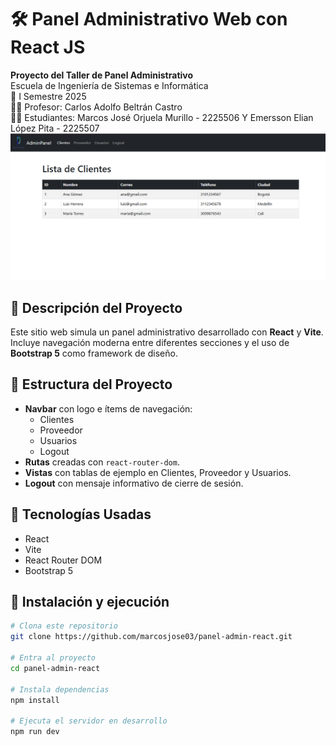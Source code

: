 # 🛠️ Panel Administrativo Web con React JS

**Proyecto del Taller de Panel Administrativo**  
Escuela de Ingeniería de Sistemas e Informática  
📅 I Semestre 2025  
👨‍🏫 Profesor: Carlos Adolfo Beltrán Castro  
👨‍💻 Estudiantes: Marcos José Orjuela Murillo - 2225506 Y Emersson Elian López Pita - 2225507
![Captura de pantalla](./panel-admin/Captura.png)
## 🚀 Descripción del Proyecto

Este sitio web simula un panel administrativo desarrollado con **React** y **Vite**. Incluye navegación moderna entre diferentes secciones y el uso de **Bootstrap 5** como framework de diseño.

## 📂 Estructura del Proyecto

- **Navbar** con logo e ítems de navegación:
  - Clientes
  - Proveedor
  - Usuarios
  - Logout
- **Rutas** creadas con `react-router-dom`.
- **Vistas** con tablas de ejemplo en Clientes, Proveedor y Usuarios.
- **Logout** con mensaje informativo de cierre de sesión.

## 🧰 Tecnologías Usadas

- React
- Vite
- React Router DOM
- Bootstrap 5

## 🔧 Instalación y ejecución



```bash
# Clona este repositorio
git clone https://github.com/marcosjose03/panel-admin-react.git

# Entra al proyecto
cd panel-admin-react

# Instala dependencias
npm install

# Ejecuta el servidor en desarrollo
npm run dev

